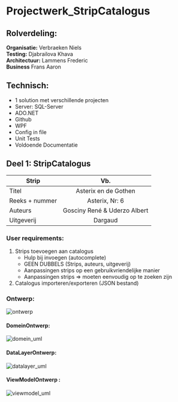 # Projectwerk_StripCatalogus

## Rolverdeling:
**Organisatie:** Verbraeken Niels  
**Testing:** Djabrailova Khava  
**Architectuur:** Lammens Frederic  
**Business** Frans Aaron

## Technisch:
* 1 solution met verschillende projecten
* Server: SQL-Server
* ADO.NET
* Github
* WPF
* Config in file
* Unit Tests
* Voldoende Documentatie

## Deel 1: StripCatalogus

| Strip               | Vb.                               |
| ------------------- |:---------------------------------:|
| Titel               | Asterix en de Gothen              |
| Reeks + nummer      | Asterix, Nr: 6                    |
| Auteurs             | Gosciny René & Uderzo Albert      |
| Uitgeverij          | Dargaud                           |

### User requirements:
1) Strips toevoegen aan catalogus
    * Hulp bij invoegen (autocomplete)
    * GEEN DUBBELS (Strips, auteurs, uitgeverij)
    * Aanpassingen strips op een gebruikvriendelijke manier
    * Aanpassingen strips => moeten eenvoudig op te zoeken zijn
2) Catalogus importeren/exporteren (JSON bestand)    
### Ontwerp:    
![ontwerp](https://user-images.githubusercontent.com/23512215/95026627-fd530380-0692-11eb-8243-6dbe302f6234.jpg)
#### DomeinOntwerp:    
![domein_uml](https://user-images.githubusercontent.com/23512215/95231393-635e9880-0803-11eb-967a-e5e39046423e.jpg)

#### DataLayerOntwerp:    
![datalayer_uml](https://user-images.githubusercontent.com/23512215/95231387-60fc3e80-0803-11eb-9309-e3de9a9f050a.jpg)

#### ViewModelOntwerp :    
![viewmodel_uml](https://user-images.githubusercontent.com/23512215/95231399-648fc580-0803-11eb-8ac2-bdd07875399b.jpg)


